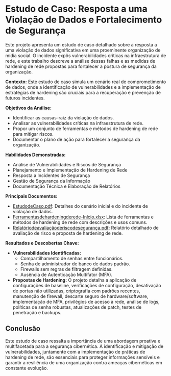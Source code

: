 # Estudo de Caso: Resposta a uma Violação de Dados e Fortalecimento de Segurança

Este projeto apresenta um estudo de caso detalhado sobre a resposta a uma violação de dados significativa em uma proeminente organização de mídia social. O incidente expôs vulnerabilidades críticas na infraestrutura de rede, e este trabalho descreve a análise dessas falhas e as medidas de hardening de rede propostas para fortalecer a postura de segurança da organização.

**Contexto:** Este estudo de caso simula um cenário real de comprometimento de dados, onde a identificação de vulnerabilidades e a implementação de estratégias de hardening são cruciais para a recuperação e prevenção de futuros incidentes.

**Objetivos da Análise:**
*   Identificar as causas-raiz da violação de dados.
*   Analisar as vulnerabilidades críticas na infraestrutura de rede.
*   Propor um conjunto de ferramentas e métodos de hardening de rede para mitigar riscos.
*   Documentar o plano de ação para fortalecer a segurança da organização.

**Habilidades Demonstradas:**
*   Análise de Vulnerabilidades e Riscos de Segurança
*   Planejamento e Implementação de Hardening de Rede
*   Resposta a Incidentes de Segurança
*   Gestão de Segurança da Informação
*   Documentação Técnica e Elaboração de Relatórios

**Principais Documentos:**
*   [EstudodeCaso.pdf](https://github.com/samuel-jahnke/meu-portfolio-ciberseguranca/blob/main/violacao-dados-hardening/docs/Estudo%20de%20Caso.pdf): Detalhes do cenário inicial e do incidente de violação de dados.
*   [Ferramentasdehardeningderede-Início.xlsx](docs/Ferramentasdehardeningderede-Início.csv): Lista de ferramentas e métodos de hardening de rede com descrições e usos comuns.
*   [Relatóriodeavaliaçãoderiscodesegurança.pdf](docs/Relatóriodeavaliaçãoderiscodesegurança.md): Relatório detalhado de avaliação de risco e proposta de hardening de rede.

**Resultados e Descobertas Chave:**
*   **Vulnerabilidades Identificadas:**
    *   Compartilhamento de senhas entre funcionários.
    *   Senha de administrador de banco de dados padrão.
    *   Firewalls sem regras de filtragem definidas.
    *   Ausência de Autenticação Multifator (MFA).
*   **Propostas de Hardening:** O projeto detalha a aplicação de configurações de baseline, verificações de configuração, desativação de portas não utilizadas, criptografia com padrões recentes, manutenção de firewall, descarte seguro de hardware/software, implementação de MFA, privilégios de acesso à rede, análise de logs, políticas de senha robustas, atualizações de patch, testes de penetração e backups.

## Conclusão

Este estudo de caso ressalta a importância de uma abordagem proativa e multifacetada para a segurança cibernética. A identificação e mitigação de vulnerabilidades, juntamente com a implementação de práticas de hardening de rede, são essenciais para proteger informações sensíveis e garantir a resiliência de uma organização contra ameaças cibernéticas em constante evolução.

